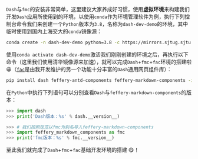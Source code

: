 `Dash`与`fmc`的安装非常简单，这里建议大家养成好习惯，使用**虚拟环境**来构建我们开发`Dash`应用所使用到的环境，以使用`conda`作为环境管理软件为例，执行下列控制台命令我们来创建一个`Python`版本为`3.8`，名称为`dash-dev-demo`的环境，其中临时使用到国内上海交大的`conda`镜像源：

```bash
conda create -n dash-dev-demo python=3.8 -c https://mirrors.sjtug.sjtu.edu.cn/anaconda/pkgs/main -y
```

使用`conda activate dash-dev-demo`激活我们刚刚创建的环境之后，再执行以下命令（这里我们使用清华镜像源来加速），就可以完成`Dash`+`fmc`+`fac`环境的搭建啦 😀（[`fac`](http://fac.feffery.tech/)是由我开发维护的另一个功能十分丰富的`Dash`通用网页组件库）：

```bash
pip install dash feffery-antd-components feffery-markdown-components -i https://pypi.tuna.tsinghua.edu.cn/simple
```

在`Python`中执行下列语句可以分别查看`Dash`与`feffery-markdown-components`的版本：

```python
>>> import dash
>>> print('Dash版本：%s' % dash.__version__)
```

```python
>>> # 我们按照规范以fmc为别名导入feffery-markdown-components
>>> import feffery_markdown_components as fmc
>>> print('fmc版本：%s' % fmc.__version__)
```

至此我们就完成了`Dash`+`fmc`+`fac`基础开发环境的搭建 😋！

